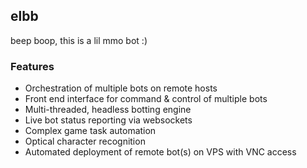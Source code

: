 ## elbb

beep boop, this is a lil mmo bot :)

### Features

* Orchestration of multiple bots on remote hosts
* Front end interface for command & control of multiple bots
* Multi-threaded, headless botting engine
* Live bot status reporting via websockets 
* Complex game task automation
* Optical character recognition
* Automated deployment of remote bot(s) on VPS with VNC access
